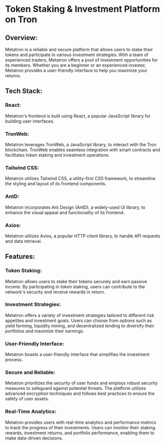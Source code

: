 # Token Staking & Investment Platform on Tron 

## Overview:
Metatron is a reliable and secure platform that allows users to stake their tokens and participate in various investment strategies. With a team of experienced traders, Metatron offers a pool of investment opportunities for its members. Whether you are a beginner or an experienced investor, Metatron provides a user-friendly interface to help you maximize your returns.



## Tech Stack:
### React: 
Metatron's frontend is built using React, a popular JavaScript library for building user interfaces.

### TronWeb: 
Metatron leverages TronWeb, a JavaScript library, to interact with the Tron blockchain. TronWeb enables seamless integration with smart contracts and facilitates token staking and investment operations.

### Tailwind CSS: 
Metatron utilizes Tailwind CSS, a utility-first CSS framework, to streamline the styling and layout of its frontend components.

### AntD: 
Metatron incorporates Ant Design (AntD), a widely-used UI library, to enhance the visual appeal and functionality of its frontend.

### Axios: 
Metatron utilizes Axios, a popular HTTP client library, to handle API requests and data retrieval. 



## Features:

### Token Staking: 
Metatron allows users to stake their tokens securely and earn passive income. By participating in token staking, users can contribute to the network's security and receive rewards in return.

### Investment Strategies: 
Metatron offers a variety of investment strategies tailored to different risk appetites and investment goals. Users can choose from options such as yield farming, liquidity mining, and decentralized lending to diversify their portfolios and maximize their earnings.

### User-Friendly Interface: 
Metatron boasts a user-friendly interface that simplifies the investment process. 

### Secure and Reliable: 
Metatron prioritizes the security of user funds and employs robust security measures to safeguard against potential threats. The platform utilizes advanced encryption techniques and follows best practices to ensure the safety of user assets.

### Real-Time Analytics: 
Metatron provides users with real-time analytics and performance metrics to track the progress of their investments. Users can monitor their staking rewards, investment returns, and portfolio performance, enabling them to make data-driven decisions.